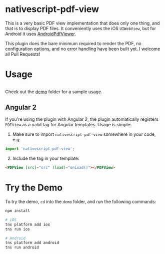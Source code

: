 # nativescript-pdf-view

This is a very basic PDF view implementation that does only one thing, and
that is to display PDF files. It conveniently uses the iOS `UIWebView`, but
for Android it uses [AndroidPdfViewer](https://github.com/barteksc/AndroidPdfViewer).

This plugin does the bare minimum required to render the PDF, no configuration
options, and no error handling have been built yet. I welcome all Pull Requests!

# Usage

##

Check out the [demo](./demo) folder for a sample usage.

## Angular 2

If you're using the plugin with Angular 2, the plugin automatically registers
`PDFView` as a valid tag for Angular templates. Usage is simple:

1. Make sure to import `nativescript-pdf-view` somewhere in your code, e.g:

  ```ts
  import 'nativescript-pdf-view';
  ```

2. Include the tag in your template:

  ```html
  <PDFView [src]="src" (load)="onLoad()"></PDFView>
  ```

# Try the Demo

To try the demo, `cd` into the `demo` folder, and run the following commands:

```sh
npm install

# iOS
tns platform add ios
tns run ios

# Android
tns platform add android
tns run android
```
